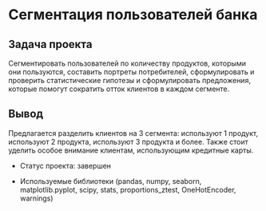 # Сегментация пользователей банка

## Задача проекта
Сегментировать пользователей по количеству продуктов, которыми они пользуются, составить портреты потребителей, сформулировать и проверить статистические гипотезы и сформулировать предложения, которые помогут сократить отток клиентов в каждом сегменте.

## Вывод
Предлагается разделить клиентов на 3 сегмента: используют 1 продукт, используют 2 продукта, используют 3 продукта и более. Также стоит уделить особое внимание клиентам, использующим кредитные карты.

- Статус проекта: завершен

- Используемые библиотеки (pandas, numpy, seaborn, matplotlib.pyplot, scipy, stats, proportions_ztest, OneHotEncoder, warnings)
